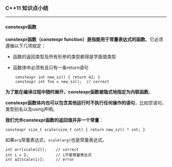 ### C++11 知识点小结 ###
-----------------------
#### constexpr函数 ####

**constexpr函数（constexpr function）是指能用于常量表达式的函数**。它必须遵循以下几项规定：


 - 函数的返回类型及所有形参的类型都得是字面值类型

 - 函数体中必须有且只有一条return语句


		constexpr int new_sz() { return 42; }
		constexpr int foo = new_sz();  // correct


**为了能在编译过程中随时展开，constexpr函数被隐式地指定为内联函数**。

**constexpr函数体内也可以包含其他运行时不执行任何操作的语句**，比如空语句，类型别名以及using声明。

**我们允许constexpr函数的返回值并非一个常量**：

	constexpr size_t scale(size_t cnt) { return new_sz() * cnt; }

如果`arg`常量表达式，`scale(arg)`也是常量表达式。

	int arr[scale(2)];    // correct
	int i = 2;            // i不是常量表达式
	int a2[scale(i)];     // error
